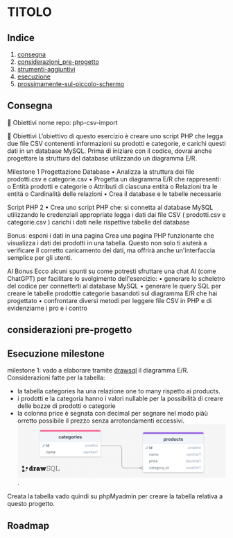 # TITOLO





## Indice

1. [consegna](#consegna)
2. [considerazioni_pre-progetto](#considerazioni-pre-progetto)
3. [strumenti-aggiuntivi](#strumenti-aggiuntivi )
3. [esecuzione](#esecuzione-milestone)
5. [prossimamente-sul-piccolo-schermo](#roadmap)



## Consegna

🎯 Obiettivi
nome repo: php-csv-import

🎯 Obiettivi
L’obiettivo di questo esercizio è creare uno script PHP che legga due file CSV contenenti informazioni su prodotti e categorie, e carichi questi dati in un database MySQL.
 Prima di iniziare con il codice, dovrai anche progettare la struttura del database utilizzando un diagramma E/R.

 Milestone 1
Progettazione Database
• Analizza la struttura dei file prodotti.csv e categorie.csv
• Progetta un diagramma E/R che rappresenti:
o Entità prodotti e categorie
o Attributi di ciascuna entità
o Relazioni tra le entità
o Cardinalità delle relazioni
• Crea il database e le tabelle necessarie

Script PHP 2
• Crea uno script PHP che:
si connetta al database MySQL utilizzando le credenziali appropriate
legga i dati dai file CSV ( prodotti.csv e categorie.csv )
carichi i dati nelle rispettive tabelle del database

Bonus: esponi i dati in una pagina
Crea una pagina PHP funzionante che visualizza i dati dei prodotti in una tabella.
Questo non solo ti aiuterà a verificare il corretto caricamento dei dati, ma offrirà anche
un'interfaccia semplice per gli utenti.

AI Bonus
Ecco alcuni spunti su come potresti sfruttare una chat Al (come ChatGPT) per facilitare
lo svolgimento dell'esercizio:
• generare lo scheletro del codice per connetterti al database MySQL
• generare le query SQL per creare le tabelle prodottie categorie basandoti sul
diagramma E/R che hai progettato
• confrontare diversi metodi per leggere file CSV in PHP e di evidenziarne i pro e i
contro
## considerazioni pre-progetto


## Esecuzione milestone
milestone 1: vado a elaborare tramite [drawsql](https://drawsql.app/) il diagramma E/R.
Considerazioni fatte per la tabella:
- la tabella categories ha una relazione one to many rispetto ai products.
- i prodotti e la categoria hanno i valori nullable per la possibilità di creare delle bozze di prodotti o categorie 
- la colonna price è segnata con decimal per segnare nel modo piàù orretto possibile il prezzo senza arrotondamenti eccessivi.
![diagramma](/drawSQL-image-export-2025-02-23.png).

Creata la tabella vado quindi su phpMyadmin per creare la tabella relativa a questo progetto.



## Roadmap
